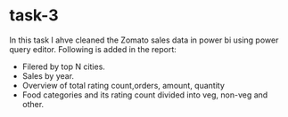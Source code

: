 # task-3
In this task I ahve cleaned the Zomato sales data in power bi using power query editor. Following is added in the report:
- Filered by top N cities.
- Sales by year.
- Overview of total rating count,orders, amount, quantity
- Food categories and its rating count divided into veg, non-veg and other.
